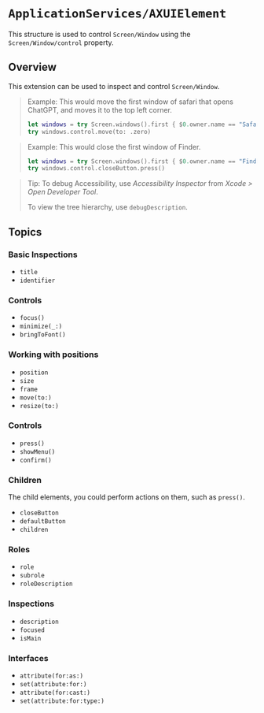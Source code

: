 
# ``ApplicationServices/AXUIElement``

This structure is used to control ``Screen/Window`` using the ``Screen/Window/control`` property.


## Overview

This extension can be used to inspect and control ``Screen/Window``.

> Example:
> This would move the first window of safari that opens ChatGPT, and moves it to the top left corner.
> 
> ```swift
> let windows = try Screen.windows().first { $0.owner.name == "Safari" && $0.name!.contains("ChatGPT") }!
> try windows.control.move(to: .zero)
> ```

> Example:
> This would close the first window of Finder.
> 
> ```swift
> let windows = try Screen.windows().first { $0.owner.name == "Finder" }!
> try windows.control.closeButton.press()
> ```

> Tip: 
> To debug Accessibility, use *Accessibility Inspector* from *Xcode > Open Developer Tool*.
>
> To view the tree hierarchy, use ``debugDescription``.

## Topics

### Basic Inspections

- ``title``
- ``identifier``

### Controls

- ``focus()``
- ``minimize(_:)``
- ``bringToFont()``

### Working with positions

- ``position``
- ``size``
- ``frame``
- ``move(to:)``
- ``resize(to:)``

### Controls

- ``press()``
- ``showMenu()``
- ``confirm()``

### Children

The child elements, you could perform actions on them, such as ``press()``.

- ``closeButton``
- ``defaultButton``
- ``children``

### Roles

- ``role``
- ``subrole``
- ``roleDescription``

### Inspections

- ``description``
- ``focused``
- ``isMain``

### Interfaces

- ``attribute(for:as:)``
- ``set(attribute:for:)``
- ``attribute(for:cast:)``
- ``set(attribute:for:type:)``
